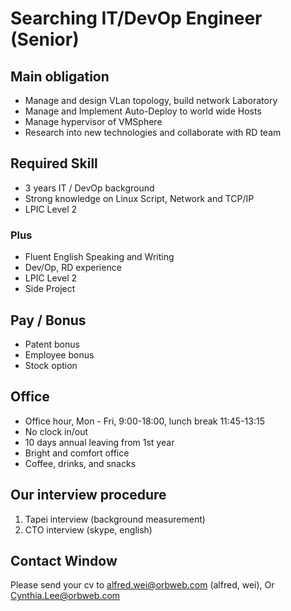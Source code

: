 
# Searching IT/DevOp Engineer (Senior)

## Main obligation

- Manage and design VLan topology, build network Laboratory
- Manage and Implement Auto-Deploy to world wide Hosts
- Manage hypervisor of VMSphere
- Research into new technologies and collaborate with RD team

## Required Skill

- 3 years IT / DevOp background
- Strong knowledge on Linux Script, Network and TCP/IP
- LPIC Level 2

### Plus

- Fluent English Speaking and Writing
- Dev/Op, RD experience
- LPIC Level 2
- Side Project

## Pay / Bonus

- Patent bonus
- Employee bonus
- Stock option

## Office

- Office hour, Mon - Fri, 9:00-18:00, lunch break 11:45-13:15
- No clock in/out
- 10 days annual leaving from 1st year
- Bright and comfort office 
- Coffee, drinks, and snacks 

## Our interview procedure

1. Tapei interview (background measurement)
2. CTO interview (skype, english)

## Contact Window

Please send your cv to alfred.wei@orbweb.com (alfred, wei), Or Cynthia.Lee@orbweb.com
 

